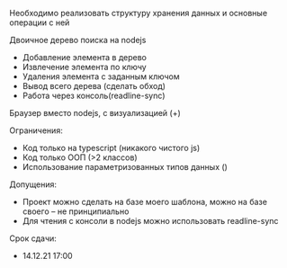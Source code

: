 ﻿Необходимо реализовать структуру хранения данных и основные операции с ней

Двоичное дерево поиска на nodejs

- Добавление элемента в дерево
- Извлечение элемента по ключу
- Удаления элемента с заданным ключом
- Вывод всего дерева (сделать обход)
- Работа через консоль(readline-sync)

Браузер вместо nodejs, с визуализацией (+)

Ограничения:

- Код только на typescript (никакого чистого js)
- Код только ООП (>2 классов)
- Использование параметризованных типов данных (<T>)

Допущения:

- Проект можно сделать на базе моего шаблона, можно на базе своего – не принципиально
- Для чтения с консоли в nodejs можно использовать readline-sync

Срок сдачи:

- 14.12.21 17:00
